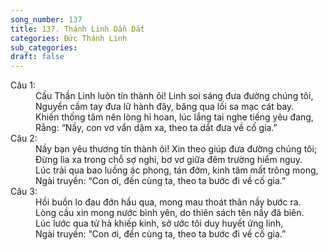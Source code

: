 ```yaml
---
song_number: 137
title: 137. Thánh Linh Dẫn Dắt
categories: Đức Thánh Linh
sub_categories: 
draft: false
---
```

<dl><dt>Câu 1:</dt><dd data-verse="1">Cầu Thần Linh luôn tín thành ôi! Linh soi sáng đưa đường chúng tôi, <br/>Nguyền cầm tay đưa lữ hành đây, băng qua lối sa mạc cát bay. <br/>Khiến thống tâm nên lòng hỉ hoan, lúc lắng tai nghe tiếng yêu đang, <br/>Rằng: “Nầy, con vơ vẩn dặm xa, theo ta dắt đưa về cố gia.” </dd><dt>Câu 2:</dt><dd data-verse="2">Nầy bạn yêu thương tín thành ôi! Xin theo giúp đưa đường chúng tôi; <br/>Đừng lìa xa trong chỗ sợ nghi, bơ vơ giữa đêm trường hiểm nguy. <br/>Lúc trải qua bao luồng ác phong, tán đởm, kinh tâm mất trông mong, <br/>Ngài truyền: “Con ơi, đến cùng ta, theo ta bước đi về cố gia.” </dd><dt>Câu 3:</dt><dd data-verse="3">Hồi buồn lo đau đớn hầu qua, mong mau thoát thân nầy bước ra. <br/>Lòng cầu xin mong nước bình yên, do thiên sách tên nầy đã biên. <br/>Lúc lước qua tử hà khiếp kinh, sở ước tôi duy huyết ứng linh, <br/>Ngài truyền: “Con ơi, đến cùng ta, theo ta bước đi về cố gia.” </dd></dl>